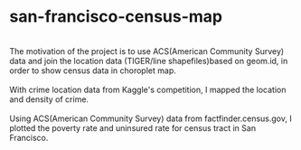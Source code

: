 # san-francisco-census-map
<br>
The motivation of the project is to use ACS(American Community Survey) data and join the location data (TIGER/line shapefiles)based on geom.id, in order to show census data in choroplet map.
<br>
<br>
With crime location data from Kaggle's competition, I mapped the location and density of crime.
<br>
<br>
Using ACS(American Community Survey) data from factfinder.census.gov, I plotted the poverty rate and uninsured rate for census tract in San Francisco.
